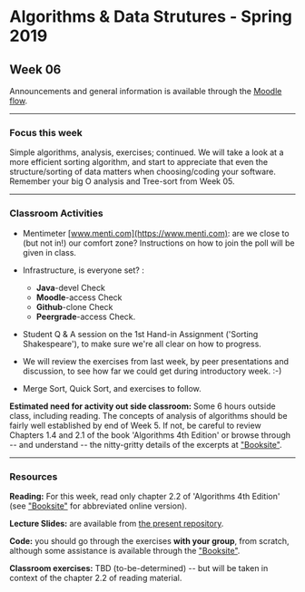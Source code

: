 # Algorithms & Data Strutures - Spring 2019

## Week 06

Announcements and general information is available through the [Moodle flow](https://cphbusiness.mrooms.net/course/view.php?id=3150). 

-----------------

### Focus this week
Simple algorithms, analysis, exercises; continued. We will take a look at a more efficient sorting algorithm, and start to appreciate that even the structure/sorting of data matters when choosing/coding your software. Remember your big O analysis and Tree-sort from Week 05.

-----------------

### Classroom Activities 

- Mentimeter [www.menti.com](https://www.menti.com): are we close to (but not in!) our comfort zone? Instructions on how to join the poll will be given in class.
- Infrastructure, is everyone set? :

  * **Java**-devel Check
  * **Moodle**-access Check
  * **Github**-clone Check
  * **Peergrade**-access Check.

- Student Q & A session on the 1st Hand-in Assignment ('Sorting Shakespeare'), to make sure we're all clear on how to progress.
- We will review the exercises from last week, by peer presentations and discussion, to see how far we could get during introductory week. :-)
- Merge Sort, Quick Sort, and exercises to follow.


**Estimated need for activity out side classroom:** Some 6 hours outside class, including reading. The concepts of analysis of algorithms should be fairly well established by end of Week 5. If not, be careful to review Chapters 1.4 and 2.1 of the book 'Algorithms 4th Edition' or browse through -- and understand -- the nitty-gritty details of the excerpts at ["Booksite"](https://algs4.cs.princeton.edu/home/).

-----------------
### Resources

**Reading:** For this week, read only chapter 2.2 of 'Algorithms 4th Edition' (see ["Booksite"](https://algs4.cs.princeton.edu/home/) for abbreviated online version). 

**Lecture Slides:** are available from [the present repository](https://github.com/datsoftlyngby/soft2019spring-algorithms/blob/master/Weeklies/Week_06/Slides/02%20Introduction.pdf).

**Code:** you should go through the exercises **with your group**, from scratch, although some assistance is available through the ["Booksite"](https://algs4.cs.princeton.edu/home/).

**Classroom exercises:** TBD (to-be-determined) -- but will be taken in context of the chapter 2.2 of reading material.
